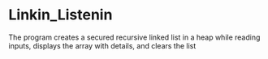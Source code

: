 # Linkin_Listenin
The program creates a secured recursive linked list in a heap while reading inputs, displays the array with details, and clears the list
